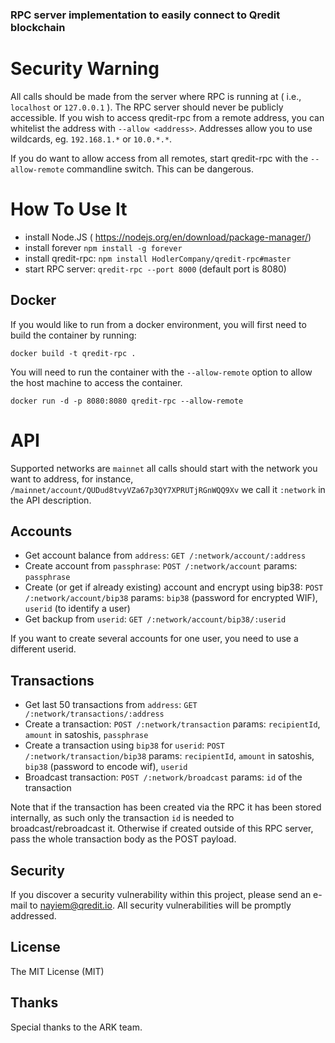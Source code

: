 
### RPC server implementation to easily connect to Qredit blockchain

# Security Warning
All calls should be made from the server where RPC is running at ( i.e., `localhost` or `127.0.0.1` ). The RPC server should never be publicly accessible. If you wish to access qredit-rpc from a remote address, you can whitelist the address with `--allow <address>`. Addresses allow you to use wildcards, eg. `192.168.1.*` or `10.0.*.*`.

If you do want to allow access from all remotes, start qredit-rpc with the `--allow-remote` commandline switch. This can be dangerous.

# How To Use It
- install Node.JS ( https://nodejs.org/en/download/package-manager/)
- install forever `npm install -g forever`
- install qredit-rpc: `npm install HodlerCompany/qredit-rpc#master`
- start RPC server: `qredit-rpc --port 8000` (default port is 8080)

## Docker ##
If you would like to run from a docker environment, you will first need to build the container by running:
```
docker build -t qredit-rpc .
```
You will need to run the container with the `--allow-remote` option to allow the host machine to access the container.
```
docker run -d -p 8080:8080 qredit-rpc --allow-remote
```

# API
Supported networks are `mainnet` all calls should start with the network you want to address, for instance,  `/mainnet/account/QUDud8tvyVZa67p3QY7XPRUTjRGnWQQ9Xv` we call it `:network` in the API description.

## Accounts
- Get account balance from `address`: `GET /:network/account/:address`
- Create account from `passphrase`: `POST /:network/account` params: `passphrase`
- Create (or get if already existing) account and encrypt using bip38: `POST /:network/account/bip38` params: `bip38` (password for encrypted WIF), `userid` (to identify a user)
- Get backup from `userid`: `GET /:network/account/bip38/:userid`

If you want to create several accounts for one user, you need to use a different userid.

## Transactions
- Get last 50 transactions from `address`: `GET /:network/transactions/:address`
- Create a transaction: `POST /:network/transaction` params: `recipientId`, `amount` in satoshis, `passphrase`
- Create a transaction using `bip38` for `userid`: `POST /:network/transaction/bip38` params: `recipientId`, `amount` in satoshis, `bip38` (password to encode wif), `userid`
- Broadcast transaction: `POST /:network/broadcast` params: `id` of the transaction

Note that if the transaction has been created via the RPC it has been stored internally, as such only the transaction `id` is needed to broadcast/rebroadcast it. Otherwise if created outside of this RPC server, pass the whole transaction body as the POST payload.

## Security

If you discover a security vulnerability within this project, please send an e-mail to nayiem@qredit.io. All security vulnerabilities will be promptly addressed.

## License

The MIT License (MIT)

## Thanks

Special thanks to the ARK team.

